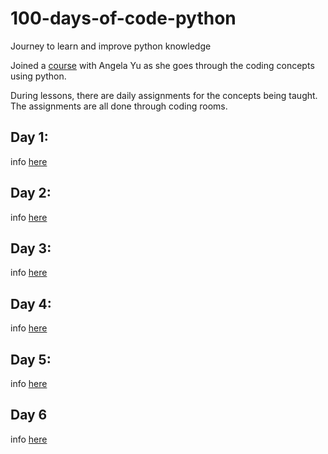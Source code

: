 # 100-days-of-code-python
Journey to learn and improve python knowledge

Joined a [course](https://www.udemy.com/share/103IHM3@cFbbuYKINZHTJVUnRYxrdze47-9i4QwDvhjjM5wCMP4zwEJcK7UoFJF-wanrmAtC-A==/) with Angela Yu as she goes through the coding concepts using python.

During lessons, there are daily assignments for the concepts being taught. The assignments are all done through coding rooms.

## Day 1:
info [here](D1/Day1.md)

## Day 2:
info [here](D2/Day2.md)

## Day 3:
info [here](D3/Day3.md)

## Day 4:
info [here](D4/Day4.md)

## Day 5:
info [here](D5/Day5.md)

## Day 6
info [here](D6/Day6.md)